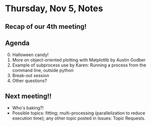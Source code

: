 # Thursday, Nov 5, Notes

## Recap of our 4th meeting!

## Agenda
0. Halloween candy!
1. More on object-oriented plotting with Matplotlib by Austin Godber
2. Example of subprocess use by Karen: Running a process from the command line, outside python
4. Break-out session
5. Other questions? 

## Next meeting!!
- Who's baking?!
- Possible topics: fitting; multi-processing (parallelization to reduce execution time); any other topic posted in Issues: Topic Requests. 

